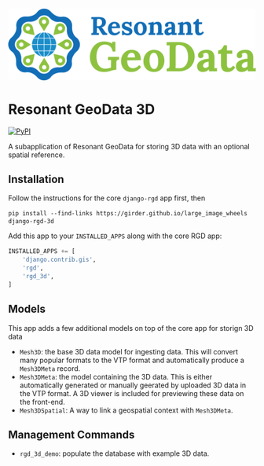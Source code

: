 [![logo](https://raw.githubusercontent.com/ResonantGeoData/ResonantGeoData/main/logos/RGD_Logo.png)](https://github.com/ResonantGeoData/ResonantGeoData/)

# Resonant GeoData 3D

[![PyPI](https://img.shields.io/pypi/v/django-rgd-3d.svg?logo=python&logoColor=white)](https://pypi.org/project/django-rgd-3d/)

A subapplication of Resonant GeoData for storing 3D data with an optional
spatial reference.


## Installation

Follow the instructions for the core `django-rgd` app first, then

```
pip install --find-links https://girder.github.io/large_image_wheels django-rgd-3d
```

Add this app to your `INSTALLED_APPS` along with the core RGD app:

```py
INSTALLED_APPS += [
    'django.contrib.gis',
    'rgd',
    'rgd_3d',
]
```


## Models

This app adds a few additional models on top of the core app for storign 3D data

- `Mesh3D`: the base 3D data model for ingesting data. This will convert many popular formats to the VTP format and automatically produce a `Mesh3DMeta` record.
- `Mesh3DMeta`: the model containing the 3D data. This is either automatically generated or manually geerated by uploaded 3D data in the VTP format. A 3D viewer is included for previewing these data on the front-end.
- `Mesh3DSpatial`: A way to link a geospatial context with `Mesh3DMeta`.


## Management Commands

- `rgd_3d_demo`: populate the database with example 3D data.

